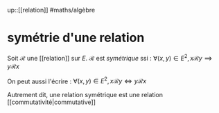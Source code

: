 up::[[relation]]
#maths/algèbre 
# symétrie d'une relation
Soit $\mathscr R$ une [[relation]] sur $E$.
$\mathscr R$ est _symétrique_ ssi :
$\forall (x,y)\in E^2, x\mathscr Ry\implies y\mathscr Rx$

On peut aussi l'écrire :
$\forall (x,y)\in E^2, x\mathscr Ry\iff y\mathscr Rx$

Autrement dit, une relation symétrique est une relation [[commutativité|commutative]]

